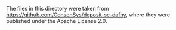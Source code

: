 The files in this directory were taken from
https://github.com/ConsenSys/deposit-sc-dafny,
where they were published under the Apache License 2.0.
